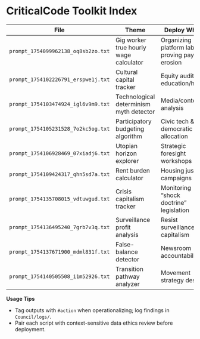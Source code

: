 # CriticalCode Toolkit Index

| File | Theme | Deploy When | Notes |
|------|-------|-------------|-------|
| `prompt_1754099962138_oq8sb2zo.txt` | Gig worker true hourly wage calculator | Organizing platform labor, proving pay erosion | Net-income vs total-time analysis with expense taxonomy. |
| `prompt_1754102226791_erspwe1j.txt` | Cultural capital tracker | Equity audits in education/hiring | Mixed-method model + fairness metrics commentary. |
| `prompt_1754103474924_igl6v9m9.txt` | Technological determinism myth detector | Media/content analysis | Label schema + ML pipeline critiquing inevitability narratives. |
| `prompt_1754105231528_7o2kc5og.txt` | Participatory budgeting algorithm | Civic tech & democratic allocation | Python prototype + governance notes. |
| `prompt_1754106928469_07xiadj6.txt` | Utopian horizon explorer | Strategic foresight workshops | Algorithmic scaffold arguing for necessary imagination. |
| `prompt_1754109424317_qhn5sd7a.txt` | Rent burden calculator | Housing justice campaigns | JavaScript function with political economy framing. |
| `prompt_1754135708015_vdtuwgud.txt` | Crisis capitalism tracker | Monitoring “shock doctrine” legislation | Correlation engine flagging elite-benefit policy timing. |
| `prompt_1754136495240_7grb7v3q.txt` | Surveillance profit analysis | Resist surveillance capitalism | Data analysis script linking revenue, lobbying, state power. |
| `prompt_1754137671900_mdml831f.txt` | False-balance detector | Newsroom accountability | NLP checklist against performative neutrality. |
| `prompt_1754140505508_i1m52926.txt` | Transition pathway analyzer | Movement strategy design | Pseudo-code covering revolutionary/evolutionary/collapse scenarios. |

**Usage Tips**
- Tag outputs with `#action` when operationalizing; log findings in `Council/logs/`.
- Pair each script with context-sensitive data ethics review before deployment.

